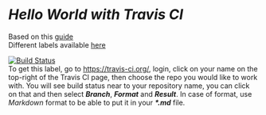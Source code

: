 # *Hello World with Travis CI*
Based on this [guide](https://github.com/softwaresaved/build_and_test_examples/blob/master/travis/HelloWorld.md)<br/>
Different labels available [here](https://shields.io/)

[![Build Status](https://travis-ci.org/heniczyna/choinka.svg?branch=master)](https://travis-ci.org/heniczyna/choinka)<br/>
To get this label, go to <https://travis-ci.org/>, login, click on your name on the top-right of the Travis CI page, then choose the repo you would like to work with. You will see build status near to your repository name, you can click on that and then select _**Branch**_, _**Format**_ and _**Result**_. In case of format, use *Markdown* format to be able to put it in your _**\*.md**_ file.


